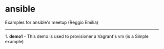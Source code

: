 # ansible
Examples for ansible's meetup (Reggio Emilia)
<hr>
1. <b>demo1</b>
   - This demo is used to provisioner a Vagrant's vm (is a Simple example)
